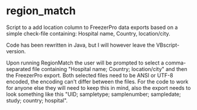 # region_match
Script to a add location column to FreezerPro data exports based on a simple check-file containing: Hospital name, Country, location/city.

Code has been rewritten in Java, but I will however leave the VBscript-version.

Upon running RegionMatch the user will be prompted to select a comma-separated file containing "Hospital name; Country; location/city" and then the FreezerPro export. Both selected files need to be ANSI or UTF-8 encoded, the encoding can't differ between the files. 
For the code to work for anyone else they will need to keep this in mind, also the export needs to look something like this "UID; sampletype; samplenumber; sampledate; study; country; hospital".
